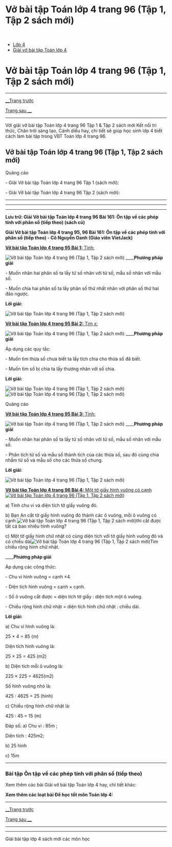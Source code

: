 # Vở bài tập Toán lớp 4 trang 96 (Tập 1, Tập 2 sách mới)

﻿

  * [Lớp 4](https://vietjack.com/series/lop-4.jsp)
  * [Giải vở bài tập Toán lớp 4](https://vietjack.com/giai-vo-bai-tap-toan-4/index.jsp)



# Vở bài tập Toán lớp 4 trang 96 (Tập 1, Tập 2 sách mới)

* * *

[__Trang trước](https://vietjack.com/giai-vo-bai-tap-toan-4/bai-160-on-tap-ve-cac-phep-tinh-voi-phan-so.jsp)

[Trang sau __](https://vietjack.com/giai-vo-bai-tap-toan-4/bai-162-on-tap-ve-cac-phep-tinh-voi-phan-so-tiep-theo.jsp)

* * *

Với giải vở bài tập Toán lớp 4 trang 96 Tập 1 & Tập 2 sách mới Kết nối tri thức, Chân trời sáng tạo, Cánh diều hay, chi tiết sẽ giúp học sinh lớp 4 biết cách làm bài tập trong VBT Toán lớp 4 trang 96.

## Vở bài tập Toán lớp 4 trang 96 (Tập 1, Tập 2 sách mới)

Quảng cáo

\- Giải Vở bài tập Toán lớp 4 trang 96 Tập 1 (sách mới):

\- Giải Vở bài tập Toán lớp 4 trang 96 Tập 2 (sách mới):

* * *

* * *

* * *

**Lưu trữ: Giải Vở bài tập Toán lớp 4 trang 96 Bài 161: Ôn tập về các phép tính với phân số (tiếp theo) (sách cũ)**

**Giải Vở bài tập Toán lớp 4 trang 95, 96 Bài 161: Ôn tập về các phép tính với phân số (tiếp theo) - Cô Nguyễn Oanh (Giáo viên VietJack)**

[**Vở bài tập Toán lớp 4 trang 95 Bài 1:** Tính:](https://vietjack.com/giai-vo-bai-tap-toan-4/bai-1-trang-95-vbt-toan-4-tap-2.jsp)

![Vở bài tập Toán lớp 4 trang 96 \(Tập 1, Tập 2 sách mới\)](https://vietjack.com/giai-vo-bai-tap-toan-4/images/bai-1-trang-95-vbt-toan-4-tap-2.PNG) ____**Phương pháp giải**

\- Muốn nhân hai phân số ta lấy tử số nhân với tử số, mẫu số nhân với mẫu số.

\- Muốn chia hai phân số ta lấy phân số thứ nhất nhân với phân số thứ hai đảo ngược.

**Lời giải:**

![Vở bài tập Toán lớp 4 trang 96 \(Tập 1, Tập 2 sách mới\)](https://vietjack.com/giai-vo-bai-tap-toan-4/images/bai-1-trang-95-vbt-toan-4-tap-2-1.PNG)

[**Vở bài tập Toán lớp 4 trang 95 Bài 2:** Tìm x: ](https://vietjack.com/giai-vo-bai-tap-toan-4/bai-2-trang-95-vbt-toan-4-tap-2.jsp)

![Vở bài tập Toán lớp 4 trang 96 \(Tập 1, Tập 2 sách mới\)](https://vietjack.com/giai-vo-bai-tap-toan-4/images/bai-2-trang-95-vbt-toan-4-tap-2.PNG) ____**Phương pháp giải**

Áp dụng các quy tắc:

\- Muốn tìm thừa số chưa biết ta lấy tích chia cho thừa số đã biết.

\- Muốn tìm số bị chia ta lấy thương nhân với số chia.

**Lời giải:**

![Vở bài tập Toán lớp 4 trang 96 \(Tập 1, Tập 2 sách mới\)](https://vietjack.com/giai-vo-bai-tap-toan-4/images/bai-2-trang-95-vbt-toan-4-tap-2-1.PNG) ![Vở bài tập Toán lớp 4 trang 96 \(Tập 1, Tập 2 sách mới\)](https://vietjack.com/giai-vo-bai-tap-toan-4/images/bai-2-trang-95-vbt-toan-4-tap-2-2.PNG)

Quảng cáo

[**Vở bài tập Toán lớp 4 trang 95 Bài 3:** Tính: ](https://vietjack.com/giai-vo-bai-tap-toan-4/bai-3-trang-95-vbt-toan-4-tap-2.jsp)

![Vở bài tập Toán lớp 4 trang 96 \(Tập 1, Tập 2 sách mới\)](https://vietjack.com/giai-vo-bai-tap-toan-4/images/bai-3-trang-95-vbt-toan-4-tap-2-a.PNG) ____**Phương pháp giải**

\- Muốn nhân hai phân số ta lấy tử số nhân với tử số, mẫu số nhân với mẫu số.

\- Phân tích tử số và mẫu số thành tích của các thừa số, sau đó cùng chia nhẩm tử số và mẫu số cho các thừa số chung.

**Lời giải:**

![Vở bài tập Toán lớp 4 trang 96 \(Tập 1, Tập 2 sách mới\)](https://vietjack.com/giai-vo-bai-tap-toan-4/images/bai-3-trang-95-vbt-toan-4-tap-2-b.PNG)

[**Vở bài tập Toán lớp 4 trang 96 Bài 4:** Một tờ giấy hình vuông có cạnh![Vở bài tập Toán lớp 4 trang 96 \(Tập 1, Tập 2 sách mới\)](https://vietjack.com/giai-vo-bai-tap-toan-4/images/bai-4-trang-96-vbt-toan-4-tap-2.PNG)](https://vietjack.com/giai-vo-bai-tap-toan-4/bai-4-trang-96-vbt-toan-4-tap-2.jsp)

a) Tính chu vi và diện tích tờ giấy vuông đó. 

b) Bạn An cắt tờ giấy hình vuông đó thành các ô vuông, mỗi ô vuông có cạnh ![Vở bài tập Toán lớp 4 trang 96 \(Tập 1, Tập 2 sách mới\)](https://vietjack.com/giai-vo-bai-tap-toan-4/images/bai-4-trang-96-vbt-toan-4-tap-2-1.PNG)thì cắt được tất cả bao nhiêu hình vuông?

c) Một tờ giấy hình chữ nhật có cùng diện tích với tờ giấy hình vuông đó và có chiều dài![Vở bài tập Toán lớp 4 trang 96 \(Tập 1, Tập 2 sách mới\)](https://vietjack.com/giai-vo-bai-tap-toan-4/images/bai-4-trang-96-vbt-toan-4-tap-2-2.PNG)Tìm chiều rộng hình chữ nhật.

____**Phương pháp giải**

Áp dụng các công thức:

\- Chu vi hình vuông = cạnh ×4.

\- Diện tích hình vuông = cạnh × cạnh.

\- Số ô vuông cắt được = diện tích tờ giấy : diện tích một ô vuông.

\- Chiều rộng hình chữ nhật = diện tích hình chữ nhật : chiều dài.

**Lời giải:**

a) Chu vi hình vuông là: 

25 × 4 = 85 (m)

Diện tích hình vuông là: 

25 × 25 = 425 (m2)

b) Diện tích mỗi ô vuông là: 

225 × 225 = 4625(m2)

Số hình vuông nhỏ là:

425 : 4625 = 25 (hình)

c) Chiều rộng hình chữ nhật là:

425 : 45 = 15 (m)

Đáp số: a) Chu vi : 85m ;

Diện tích : 425m2;

b) 25 hình

c) 15m

* * *

### **Bài tập Ôn tập về các phép tính với phân số (tiếp theo)**

Xem thêm các bài Giải vở bài tập Toán lớp 4 hay, chi tiết khác:

**Xem thêm các loạt bài Để học tốt môn Toán lớp 4:**

* * *

[__Trang trước](https://vietjack.com/giai-vo-bai-tap-toan-4/bai-160-on-tap-ve-cac-phep-tinh-voi-phan-so.jsp)

[Trang sau __](https://vietjack.com/giai-vo-bai-tap-toan-4/bai-162-on-tap-ve-cac-phep-tinh-voi-phan-so-tiep-theo.jsp)

* * *

* * *

Giải bài tập lớp 4 sách mới các môn học
